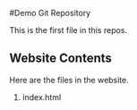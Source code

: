 #Demo Git Repository

This is the first file in this repos.

## Website Contents

Here are the files in the website.

1. index.html


	